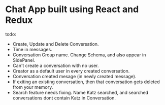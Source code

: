 # Chat App built using React and Redux
todo:
- Create, Update and Delete Conversation.
- Time in messages.
- Conversation Group name. Change Schema, and also appear in SidePanel.
- Can't create a conversation with no user.
- Creator as a default user in every created conversation.
- Conversation created mesage (in newly created message).
- If exiting an existing conversation, then that conversation gets deleted from your memory.
- Search feature needs fixing. Name Katz searched, and searched conversations dont contain Katz in Conversation.